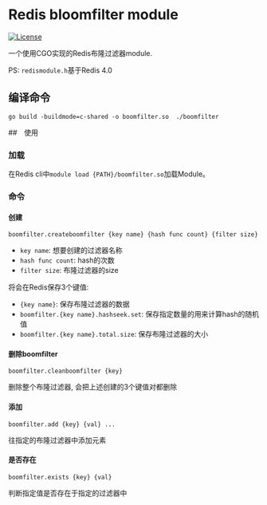 # Redis bloomfilter module

[![License](https://img.shields.io/badge/license-Apache%202-green.svg)](https://www.apache.org/licenses/LICENSE-2.0)

一个使用CGO实现的Redis布隆过滤器module.

PS: `redismodule.h`基于Redis 4.0

## 编译命令

`go build -buildmode=c-shared -o boomfilter.so  ./boomfilter`

##　使用

### 加载

在Redis cli中`module load {PATH}/boomfilter.so`加载Module。

### 命令

#### 创建

`boomfilter.createboomfilter {key name} {hash func count} {filter size}`

* `key name`: 想要创建的过滤器名称
* `hash func count`: hash的次数
* `filter size`: 布隆过滤器的size

将会在Redis保存3个键值:

* `{key name}`: 保存布隆过滤器的数据
* `boomfilter.{key name}.hashseek.set`: 保存指定数量的用来计算hash的随机值
* `boomfilter.{key name}.total.size`: 保存布隆过滤器的大小

#### 删除boomfilter

`boomfilter.cleanboomfilter {key}`

删除整个布隆过滤器, 会把上述创建的3个键值对都删除

#### 添加

`boomfilter.add {key} {val} ...`

往指定的布隆过滤器中添加元素

#### 是否存在

`boomfilter.exists {key} {val}`

判断指定值是否存在于指定的过滤器中